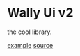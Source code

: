# Wally Ui v2
the cool library.


[example](https://raw.githubusercontent.com/c00loko/wally_ui_v2/main/example) [source](https://raw.githubusercontent.com/c00loko/wally_ui_v2/main/lib)
